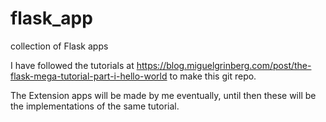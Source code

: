 # flask_app
collection of Flask apps

I have followed the tutorials at https://blog.miguelgrinberg.com/post/the-flask-mega-tutorial-part-i-hello-world
to make this git repo.

The Extension apps will be made by me eventually, until then these will be the implementations of the same tutorial.
